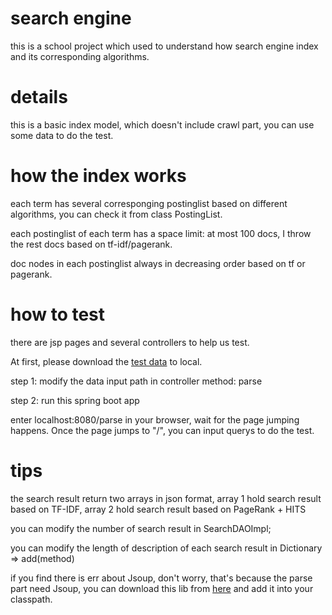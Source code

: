 # search engine
 this is a school project which used to understand how search engine index and its corresponding algorithms.
 
# details
 this is a basic index model, which doesn't include crawl part, you can use some data to do the test.

# how the index works
 each term has several corresponging postinglist based on different algorithms, you can check it from class PostingList.
 
 each postinglist of each term has a space limit: at most 100 docs, I throw the rest docs based on tf-idf/pagerank. 
 
 doc nodes in each postinglist always in decreasing order based on tf or pagerank.

 # how to test
 there are jsp pages and several controllers to help us test.
 
 At first, please download the [test data](https://drive.google.com/file/d/10MkwjZYXiNivZUKAEWOAVYqaWGTGPE_n/view?usp=sharing) to local.
 
 step 1: modify the data input path in controller method: parse
 
 step 2: run this spring boot app
 
 enter localhost:8080/parse in your browser, wait for the page jumping happens. Once the page jumps to "/", you can input querys to do the test.
 
 # tips 
 the search result return two arrays in json format, array 1 hold search result based on TF-IDF, array 2 hold search result based on PageRank + HITS
 
 you can modify the number of search result in SearchDAOImpl;
 
 you can modify the length of description of each search result in Dictionary => add(method)
 
 if you find there is err about Jsoup, don't worry, that's because the parse part need Jsoup, you can download this lib from [here](https://jsoup.org/) and add it into your classpath.
 
 
 
